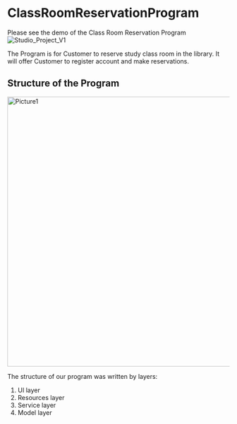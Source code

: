 # ClassRoomReservationProgram

Please see the demo of the Class Room Reservation Program
![Studio_Project_V1](https://github.com/cxiong1234/ClassRoomReservationProgram/assets/62785993/d6129dc0-c3c2-4133-b08b-3cd41e6710bf)

The Program is for Customer to reserve study class room in the library. It will offer Customer to register account and make reservations.

## Structure of the Program

<img width="612" alt="Picture1" src="https://github.com/cxiong1234/ClassRoomReservationProgram/assets/62785993/f49c9e98-29cd-4adb-a078-2fe1eae1f424">

The structure of our program was written by layers:
1. UI layer
2. Resources layer
3. Service layer
4. Model layer

